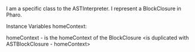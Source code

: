 I am a specific class to the ASTInterpreter. I represent a BlockClosure in Pharo.Instance Variables	homeContext:		<AIContext>homeContext	- is the homeContext of the BlockClosure	 <is duplicated with ASTBlockClosure - homeContext>